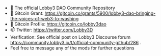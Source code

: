 - 👋 The official Lobby3 DAO Community Repository
- 💞️ Gitcoin Grant: https://gitcoin.co/grants/5900/lobby3-dao-bringing-the-voices-of-web3-to-washing
- 💞️ Gitcoin Profile: https://gitcoin.co/lobby3dao
- 📫 Twitter: https://twitter.com/Lobby3D
- Verification: See official post on Lobby3 Discourse forum https://community.lobby3.io/t/official-community-github/286 . 
- Feel free to message any of the mods for further questions

<!---
lobby3dao/lobby3dao is a ✨ special ✨ repository because its `README.md` (this file) appears on your GitHub profile.
You can click the Preview link to take a look at your changes.
--->
